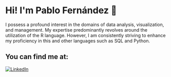 # Hi! I'm Pablo Fernández 👋

I possess a profound interest in the domains of data analysis, visualization, and management. My expertise predominantly revolves around the utilization of the R language. However, I am consistently striving to enhance my proficiency in this and other languages such as SQL and Python.

## You can find me at:
[![LinkedIn](https://img.shields.io/badge/LinkedIn-Pablo_Fernández-0077B5?style=for-the-badge&logo=linkedin&logoColor=white&labelColor=101010)](https://www.linkedin.com/in/pablofdezmesa/)
